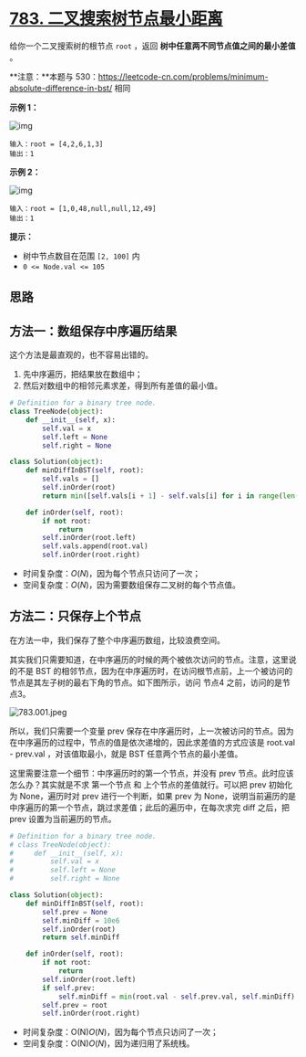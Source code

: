 # [783. 二叉搜索树节点最小距离](https://leetcode-cn.com/problems/minimum-distance-between-bst-nodes/)

给你一个二叉搜索树的根节点 `root` ，返回 **树中任意两不同节点值之间的最小差值** 。

**注意：**本题与 530：https://leetcode-cn.com/problems/minimum-absolute-difference-in-bst/ 相同

 

**示例 1：**

![img](https://assets.leetcode.com/uploads/2021/02/05/bst1.jpg)

```
输入：root = [4,2,6,1,3]
输出：1
```

**示例 2：**

![img](https://assets.leetcode.com/uploads/2021/02/05/bst2.jpg)

```
输入：root = [1,0,48,null,null,12,49]
输出：1
```

 

**提示：**

- 树中节点数目在范围 `[2, 100]` 内
- `0 <= Node.val <= 105`

## 思路

## 方法一：数组保存中序遍历结果

这个方法是最直观的，也不容易出错的。

1. 先中序遍历，把结果放在数组中；
2. 然后对数组中的相邻元素求差，得到所有差值的最小值。

```python
# Definition for a binary tree node.
class TreeNode(object):
    def __init__(self, x):
        self.val = x
        self.left = None
        self.right = None

class Solution(object):
    def minDiffInBST(self, root):
        self.vals = []
        self.inOrder(root)
        return min([self.vals[i + 1] - self.vals[i] for i in range(len(self.vals) - 1)]) // 相邻元素相减

    def inOrder(self, root):
        if not root:
            return
        self.inOrder(root.left)
        self.vals.append(root.val)
        self.inOrder(root.right)
```

- 时间复杂度：*O*(*N*)，因为每个节点只访问了一次；
- 空间复杂度：*O*(*N*)，因为需要数组保存二叉树的每个节点值。

## 方法二：只保存上个节点

在方法一中，我们保存了整个中序遍历数组，比较浪费空间。

其实我们只需要知道，在中序遍历的时候的两个被依次访问的节点。注意，这里说的不是 BST 的相邻节点，因为在中序遍历时，在访问根节点前，上一个被访问的节点是其左子树的最右下角的节点。如下图所示，访问 节点4 之前，访问的是节点3。

![783.001.jpeg](https://pic.leetcode-cn.com/1618294827-tXzsOF-783.001.jpeg)

所以，我们只需要一个变量 prev 保存在中序遍历时，上一次被访问的节点。因为在中序遍历的过程中，节点的值是依次递增的，因此求差值的方式应该是 root.val - prev.val ，对该值取最小，就是 BST 任意两个节点的最小差值。

这里需要注意一个细节：中序遍历时的第一个节点，并没有 prev 节点。此时应该怎么办？其实就是不求 第一个节点 和 上个节点的差值就行。可以把 prev 初始化为 None，遍历时对 prev 进行一个判断，如果 prev 为 None，说明当前遍历的是中序遍历的第一个节点，跳过求差值；此后的遍历中，在每次求完 diff 之后，把 prev 设置为当前遍历的节点。

```python
# Definition for a binary tree node.
# class TreeNode(object):
#     def __init__(self, x):
#         self.val = x
#         self.left = None
#         self.right = None

class Solution(object):
    def minDiffInBST(self, root):
        self.prev = None
        self.minDiff = 10e6
        self.inOrder(root)
        return self.minDiff

    def inOrder(self, root):
        if not root:
            return 
        self.inOrder(root.left)
        if self.prev:
            self.minDiff = min(root.val - self.prev.val, self.minDiff)	
        self.prev = root
        self.inOrder(root.right)
```

- 时间复杂度：O(N)*O*(*N*)，因为每个节点只访问了一次；
- 空间复杂度：O(N)*O*(*N*)，因为递归用了系统栈。